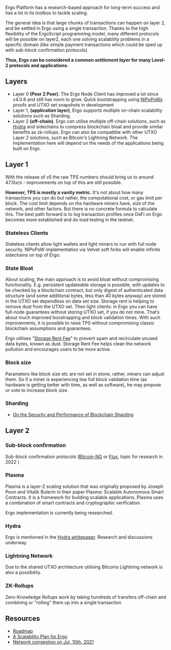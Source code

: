 Ergo Platform has a research-based approach for long-term success and has a lot in its toolbox to tackle scaling.

The general idea is that large chunks of transactions can happen on layer 2, and be settled in Ergo using a single transaction. Thanks to the high flexibility of the ErgoScript programming model, many different protocols will be possible on layer2, each one solving scalability problems in a specific domain (like simple payment transactions which could be sped up with sub-block confirmation protocols). 

**Thus, Ergo can be considered a common *settlement layer* for many Level-2 protocols and applications.**


## Layers

- Layer 0 **(Peer 2 Peer)**. The Ergo Node Client has improved a lot since v4.0.8 and still has room to grow. Quick bootstrapping using [NiPoPoWs](/docs/node/nipopow.md) proofs and UTXO set snapshots in development
- Layer 1, **(application layer)**, Ergo supports multiple on-chain scalability solutions such as Sharding.
- Layer 2 **(off-chain)**. Ergo can utilise multiple off-chain solutions, such as [Hydra](https://iohk.io/en/research/library/papers/hydrafast-isomorphic-state-channels/) and sidechains to compress blockchain bloat and provide similar benefits as zk-rollups. Ergo can also be compatible with other UTXO Layer 2 solutions, such as Bitcoin's Lightning Network. The implementation here will depend on the needs of the applications being built on Ergo.



## Layer 1

With the release of v5 the raw TPS numbers should bring us to around 47.5tx/s - improvements on top of this are still possible.

**However, TPS is mostly a vanity metric.** It's not about how many transactions you can do but rather, the computational cost, or gas limit per block. The cost limit depends on the hardware miners have, size of the network, and other factors. But there is no concrete formula to calculate this. The best path forward is to log transaction profiles once DeFi on Ergo becomes more established and do load testing in the testnet.


### Stateless Clients

Stateless clients allow light wallets and light miners to run with full node security. NIPoPoW implementation via Velvet soft forks will enable infinite sidechains on top of Ergo. 

### State Bloat

About scaling, the main approach is to avoid bloat without compromising functionality. E.g. persistent updateable storage is possible, with updates to be checked by a blockchain contract, but only digest of authenticated data structure (and some additional bytes, less than 40 bytes anyway) are stored in the UTXO set dependless on data set size. Storage rent is helping to remove dust from the UTXO set. Then light clients: in Ergo you can have full-node guarantees without storing UTXO set, if you do not mine. That’s about much improved boostrapping and block validation times. With such improvements, it is possible to raise TPS without compromising classic blockchain assumptions and guarantees. 


Ergo utilises "[Storage Rent Fee](https://ergoplatform.org/en/blog/2021-07-09-cryptocurrency-fees-a-solution-to-unreasonable-state-growth/)" to prevent spam and recirculate unused data bytes, known as dust. Storage Rent Fee helps clean the network pollution and encourages users to be more active.

### Block size

Parameters like block size etc are not set in stone, rather, miners can adjust them. So if a miner is experiencing low full block validation time (as hardware is getting better with time, as well as software), he may propose or vote to increase block size.

### Sharding

- [On the Security and Performance of Blockchain Sharding](https://eprint.iacr.org/2021/1276)

## Layer 2

### Sub-block confirmation 

Sub-block confirmation protocols ([Bitcoin-NG](https://www.usenix.org/system/files/conference/nsdi16/nsdi16-paper-eyal.pdf) or [Flux](https://www.usenix.org/system/files/atc20-li-chenxing.pdf), topic for research in 2022 )

### Plasma

Plasma is a layer-2 scaling solution that was originally proposed by Joseph Poon and Vitalik Buterin in their paper Plasma: Scalable Autonomous Smart Contracts. It is a framework for building scalable applications. Plasma uses a combination of smart contracts and cryptographic verification.

Ergo implementation is currently being researched.

### Hydra

Ergo is mentioned in the [Hydra whitepaper](https://eprint.iacr.org/2020/299.pdf). Research and discussions underway. 


### Lightning Network 

Due to the shared UTXO architecture utilising Bitcoins Lightning network is also a possibility.


### ZK-Rollups

Zero-Knowledge Rollups work by taking hundreds of transfers off-chain and combining or "rolling" them up into a single transaction

## Resources

- [Roadmap](https://ergonaut.space/en/roadmap)
- [A Scalability Plan for Ergo](https://www.ergoforum.org/t/a-scalability-plan-for-ergo/226)
- [Network congestion on Jul, 10th, 2021](https://www.ergoforum.org/t/network-congestion-on-jul-10th-2021/1945)
